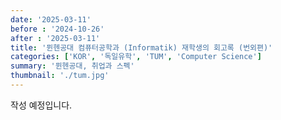 ```yaml
---
date: '2025-03-11'
before : '2024-10-26'
after : '2025-03-11'
title: '뮌헨공대 컴퓨터공학과 (Informatik) 재학생의 회고록 (번외편)'
categories: ['KOR', '독일유학', 'TUM', 'Computer Science']
summary: '뮌헨공대, 취업과 스펙'
thumbnail: './tum.jpg'
---
```


작성 예정입니다.